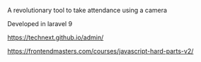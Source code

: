 A revolutionary tool to take attendance using a camera

Developed in laravel 9

https://technext.github.io/admin/

https://frontendmasters.com/courses/javascript-hard-parts-v2/
